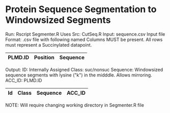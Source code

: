 # Protein Sequence Segmentation to Windowsized Segments
Run: Rscript Segmenter.R
Uses Src: CutSeq.R
Input: sequence.csv
Input file Format: 
	.csv file with following named Columns MUST be present. 
	All rows must represent a Succinylated datapoint.

| PLMD.ID  	| Position    	| Sequence    	|
|---------	|--------------	|--------------	|


Output: ID: Internally Assigned
	Class: suc/nonsuc
	Sequence: Windowsized sequence segments with lysine ("k") in the midddle. Allows mirroring.
	ACC_ID: PLMD.ID 

| Id  	| Class    	| Sequence    	| ACC_ID 	|
|-------|--------------	|--------------	|-----------	|

			
NOTE: 	Will require changing working directory in Segmenter.R file
